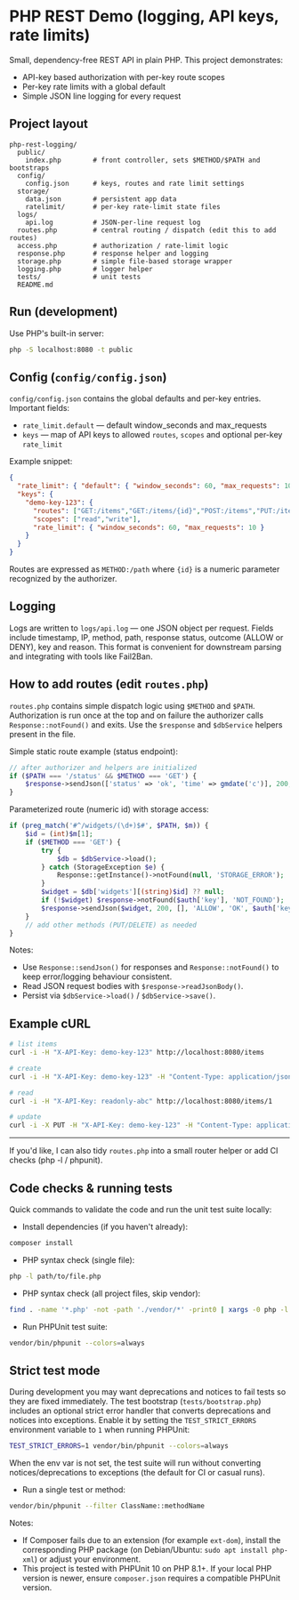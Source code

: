 # PHP REST Demo (logging, API keys, rate limits)

Small, dependency-free REST API in plain PHP. This project demonstrates:

- API-key based authorization with per-key route scopes
- Per-key rate limits with a global default
- Simple JSON line logging for every request

## Project layout

```
php-rest-logging/
  public/
    index.php        # front controller, sets $METHOD/$PATH and bootstraps
  config/
    config.json      # keys, routes and rate limit settings
  storage/
    data.json        # persistent app data
    ratelimit/       # per-key rate-limit state files
  logs/
    api.log          # JSON-per-line request log
  routes.php         # central routing / dispatch (edit this to add routes)
  access.php         # authorization / rate-limit logic
  response.php       # response helper and logging
  storage.php        # simple file-based storage wrapper
  logging.php        # logger helper
  tests/             # unit tests
  README.md
```

## Run (development)

Use PHP's built-in server:

```bash
php -S localhost:8080 -t public
```

## Config (`config/config.json`)

`config/config.json` contains the global defaults and per-key entries. Important fields:

- `rate_limit.default` — default window_seconds and max_requests
- `keys` — map of API keys to allowed `routes`, `scopes` and optional per-key `rate_limit`

Example snippet:

```json
{
  "rate_limit": { "default": { "window_seconds": 60, "max_requests": 100 } },
  "keys": {
    "demo-key-123": {
      "routes": ["GET:/items","GET:/items/{id}","POST:/items","PUT:/items/{id}"],
      "scopes": ["read","write"],
      "rate_limit": { "window_seconds": 60, "max_requests": 10 }
    }
  }
}
```

Routes are expressed as `METHOD:/path` where `{id}` is a numeric parameter recognized by the authorizer.

## Logging

Logs are written to `logs/api.log` — one JSON object per request. Fields include timestamp, IP,
method, path, response status, outcome (ALLOW or DENY), key and reason. This format is convenient
for downstream parsing and integrating with tools like Fail2Ban.

## How to add routes (edit `routes.php`)

`routes.php` contains simple dispatch logic using `$METHOD` and `$PATH`. Authorization is run once
at the top and on failure the authorizer calls `Response::notFound()` and exits. Use the `$response`
and `$dbService` helpers present in the file.

Simple static route example (status endpoint):

```php
// after authorizer and helpers are initialized
if ($PATH === '/status' && $METHOD === 'GET') {
    $response->sendJson(['status' => 'ok', 'time' => gmdate('c')], 200, [], 'ALLOW', 'OK', $auth['key'] ?? null);
}
```

Parameterized route (numeric id) with storage access:

```php
if (preg_match('#^/widgets/(\d+)$#', $PATH, $m)) {
    $id = (int)$m[1];
    if ($METHOD === 'GET') {
        try {
            $db = $dbService->load();
        } catch (StorageException $e) {
            Response::getInstance()->notFound(null, 'STORAGE_ERROR');
        }
        $widget = $db['widgets'][(string)$id] ?? null;
        if (!$widget) $response->notFound($auth['key'], 'NOT_FOUND');
        $response->sendJson($widget, 200, [], 'ALLOW', 'OK', $auth['key']);
    }
    // add other methods (PUT/DELETE) as needed
}
```

Notes:
- Use `Response::sendJson()` for responses and `Response::notFound()` to keep error/logging behaviour consistent.
- Read JSON request bodies with `$response->readJsonBody()`.
- Persist via `$dbService->load()` / `$dbService->save()`.

## Example cURL

```bash
# list items
curl -i -H "X-API-Key: demo-key-123" http://localhost:8080/items

# create
curl -i -H "X-API-Key: demo-key-123" -H "Content-Type: application/json" -d '{"name":"Foo"}' http://localhost:8080/items

# read
curl -i -H "X-API-Key: readonly-abc" http://localhost:8080/items/1

# update
curl -i -X PUT -H "X-API-Key: demo-key-123" -H "Content-Type: application/json" -d '{"name":"Foo v2"}' http://localhost:8080/items/1
```

---

If you'd like, I can also tidy `routes.php` into a small router helper or add CI checks (php -l / phpunit).

## Code checks & running tests

Quick commands to validate the code and run the unit test suite locally:

- Install dependencies (if you haven't already):

```bash
composer install
```

- PHP syntax check (single file):

```bash
php -l path/to/file.php
```

- PHP syntax check (all project files, skip vendor):

```bash
find . -name '*.php' -not -path './vendor/*' -print0 | xargs -0 php -l
```

- Run PHPUnit test suite:

```bash
vendor/bin/phpunit --colors=always
```

Strict test mode
----------------

During development you may want deprecations and notices to fail tests so they are fixed immediately. The test bootstrap (`tests/bootstrap.php`) includes an optional strict error handler that converts deprecations and notices into exceptions. Enable it by setting the `TEST_STRICT_ERRORS` environment variable to `1` when running PHPUnit:

```bash
TEST_STRICT_ERRORS=1 vendor/bin/phpunit --colors=always
```

When the env var is not set, the test suite will run without converting notices/deprecations to exceptions (the default for CI or casual runs).

- Run a single test or method:

```bash
vendor/bin/phpunit --filter ClassName::methodName
```

Notes:
- If Composer fails due to an extension (for example `ext-dom`), install the corresponding PHP package (on Debian/Ubuntu: `sudo apt install php-xml`) or adjust your environment.
- This project is tested with PHPUnit 10 on PHP 8.1+. If your local PHP version is newer, ensure `composer.json` requires a compatible PHPUnit version.
